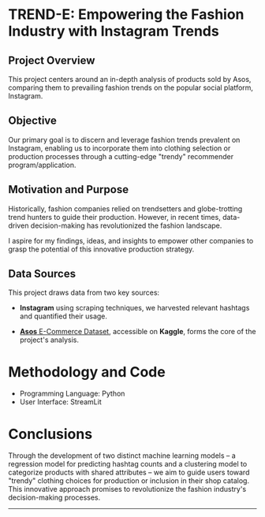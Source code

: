 # TREND-E: Empowering the Fashion Industry with Instagram Trends

## Project Overview

This project centers around an in-depth analysis of products sold by Asos, comparing them to prevailing fashion trends on the popular social platform, Instagram.

## Objective

Our primary goal is to discern and leverage fashion trends prevalent on Instagram, enabling us to incorporate them into clothing selection or production processes through a cutting-edge "trendy" recommender program/application.

## Motivation and Purpose

Historically, fashion companies relied on trendsetters and globe-trotting trend hunters to guide their production. However, in recent times, data-driven decision-making has revolutionized the fashion landscape.

I aspire for my findings, ideas, and insights to empower other companies to grasp the potential of this innovative production strategy.

## Data Sources

This project draws data from two key sources:

- **Instagram** using scraping techniques, we harvested relevant hashtags and quantified their usage.

- [**Asos** E-Commerce Dataset](https://www.kaggle.com/datasets/trainingdatapro/asos-e-commerce-dataset-30845-products), accessible on **Kaggle**, forms the core of the project's analysis.


# Methodology and Code

- Programming Language: Python
- User Interface: StreamLit

# Conclusions

Through the development of two distinct machine learning models – a regression model for predicting hashtag counts and a clustering model to categorize products with shared attributes – we aim to guide users toward "trendy" clothing choices for production or inclusion in their shop catalog. This innovative approach promises to revolutionize the fashion industry's decision-making processes.

-----
